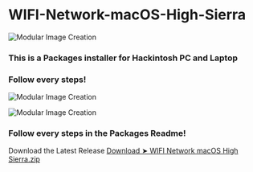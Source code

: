 # WIFI-Network-macOS-High-Sierra

![Modular Image Creation](https://i62.servimg.com/u/f62/18/50/18/69/112.png)

### This is a Packages installer for Hackintosh PC and Laptop

### Follow every steps!

![Modular Image Creation](https://i62.servimg.com/u/f62/18/50/18/69/1captu10.jpg)

![Modular Image Creation](https://i62.servimg.com/u/f62/18/50/18/69/68747410.png)

### Follow every steps in the Packages Readme!

Download the Latest Release [Download ➤ WIFI Network macOS High Sierra.zip](https://github.com/chris1111/WIFI-Network-macOS-High-Sierra/releases)


